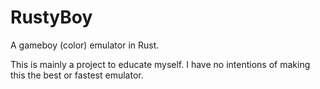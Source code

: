 # RustyBoy

A gameboy (color) emulator in Rust.

This is mainly a project to educate myself. I have no intentions of making this the best or fastest emulator.